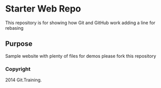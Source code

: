 # Starter Web Repo

This repository is for showing how Git and GitHub work
adding a line for rebasing
## Purpose

Sample website with plenty of files for demos
please fork this repository
### Copyright

2014 Git.Training.
